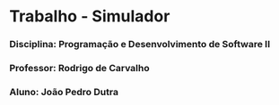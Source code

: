 # Trabalho - Simulador

### Disciplina: Programação e Desenvolvimento de Software II

### Professor: Rodrigo de Carvalho

### Aluno: João Pedro Dutra


